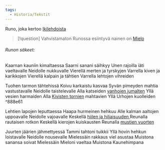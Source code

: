```yaml
---
tags:
  - Historia/Tekstit
---
```

Runo, joka kertoo [Ikilehdoista](Ikilehdot.md)

>[!question] Vahvistamaton
> Runossa esiintyvä nainen on [Mielo](Mielo.md)


###### Runon säkeet:

Kaarnan kauniin kimaltaessa 
Saarni sanani säihkyy 
Unen rajoilla iäti vaeltavalle 
Neidolle nukkuvalle 
Vierellä merten ja tyrskyjen 
Varrella kiven ja karikkojen 
Vierellä kalpain ja tähtien 
Varrella lehtojen vihreiden 

Tuohen tarmon tähtehissä 
Koivu karkaistu kasvaa 
Syvän pimeyden mahtia vastustavalle 
Neidolle taistelevalle 
Alla katseiden [vanhojen jumalten](Ulthâz.md) 
Yllä vesien harmaiden 
Alla [Kivisten tornien](Bôl-Thazâdin%20hautatornit.md) mahtavien 
Yllä Urhojen kuolleiden  ^888e61

Lehtien lapojen leputtaessa 
Haapa hurmeinen hehkuu 
Alle kalman aaltojen uppoavalle 
Neidolle vajoavalle 
Keskellä [hiilen ja hiljaisuuden ](Kita.md)
Reunalla rautaisen rotkon 
Keskellä kierojen kuiskausten 
Reunalla [mustien vuorten ](Kärnävuoret.md)

Juurten jäärien jähmettyessä 
Tammi tahtoni tuikkii 
Yllä hovin hehkun loistavalle 
Neidolle nousevalle 
Mielessäin rakkaus viel asustaa
Muistona sanansa soivat 
Mielessäin Mieloni vaeltaa 
Muistona Kaunehimpana